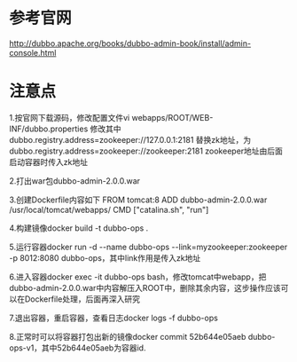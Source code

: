 # 参考官网

http://dubbo.apache.org/books/dubbo-admin-book/install/admin-console.html

# 注意点

1.按官网下载源码，修改配置文件vi webapps/ROOT/WEB-INF/dubbo.properties
  修改其中dubbo.registry.address=zookeeper://127.0.0.1:2181
  替换zk地址，为dubbo.registry.address=zookeeper://zookeeper:2181
  zookeeper地址由后面启动容器时传入zk地址
  
2.打出war包dubbo-admin-2.0.0.war

3.创建Dockerfile内容如下
  FROM tomcat:8
  ADD dubbo-admin-2.0.0.war /usr/local/tomcat/webapps/
  CMD ["catalina.sh", "run"]
  
4.构建镜像docker build -t dubbo-ops .

5.运行容器docker run -d --name dubbo-ops --link=myzookeeper:zookeeper -p 8012:8080 dubbo-ops，其中link作用是传入zk地址

6.进入容器docker exec -it dubbo-ops bash，修改tomcat中webapp，把dubbo-admin-2.0.0.war中内容解压入ROOT中，删除其余内容，这步操作应该可以在Dockerfile处理，后面再深入研究

7.退出容器，重启容器，查看日志docker logs -f dubbo-ops

8.正常时可以将容器打包出新的镜像docker commit 52b644e05aeb dubbo-ops-v1，其中52b644e05aeb为容器id.
